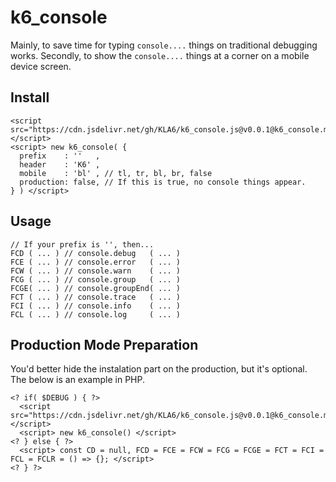 #  k6_console
Mainly, to save time for typing `console....` things on traditional debugging works.
Secondly, to show the `console....` things at a corner on a mobile device screen.

## Install
```
<script src="https://cdn.jsdelivr.net/gh/KLA6/k6_console.js@v0.0.1@k6_console.min.js"></script>
<script> new k6_console( {
  prefix    : ''   , 
  header    : 'K6' ,  
  mobile    : 'bl' , // tl, tr, bl, br, false
  production: false, // If this is true, no console things appear.
} ) </script>
```

## Usage
```
// If your prefix is '', then...
FCD ( ... ) // console.debug   ( ... )
FCE ( ... ) // console.error   ( ... )
FCW ( ... ) // console.warn    ( ... )
FCG ( ... ) // console.group   ( ... )
FCGE( ... ) // console.groupEnd( ... )
FCT ( ... ) // console.trace   ( ... )
FCI ( ... ) // console.info    ( ... )
FCL ( ... ) // console.log     ( ... )
```

## Production Mode Preparation
You'd better hide the instalation part on the production, but it's optional.
The below is an example in PHP.
```
<? if( $DEBUG ) { ?>
  <script src="https://cdn.jsdelivr.net/gh/KLA6/k6_console.js@v0.0.1@k6_console.min.js"></script>
  <script> new k6_console() </script>
<? } else { ?>
  <script> const CD = null, FCD = FCE = FCW = FCG = FCGE = FCT = FCI = FCL = FCLR = () => {}; </script>
<? } ?>
```
